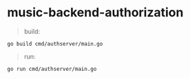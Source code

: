 # music-backend-authorization

> build:
```
go build cmd/authserver/main.go
```

> run:
```
go run cmd/authserver/main.go
```
